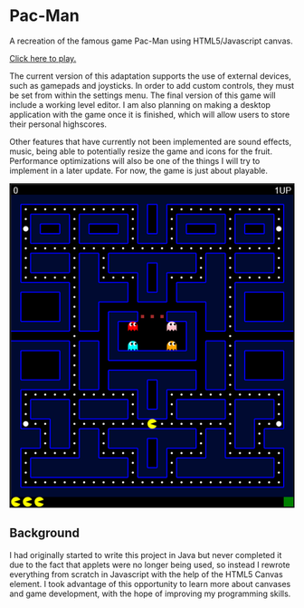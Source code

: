 # Pac-Man

A recreation of the famous game Pac-Man using HTML5/Javascript canvas.

[Click here to play.](https://jamesscn.github.io/pacman/)

The current version of this adaptation supports the use of external devices, such as gamepads and joysticks. In order to add custom controls, they must be set from within the settings menu. The final version of this game will include a working level editor. I am also planning on making a desktop application with the game once it is finished, which will allow users to store their personal highscores.

Other features that have currently not been implemented are sound effects, music, being able to potentially resize the game and icons for the fruit. Performance optimizations will also be one of the things I will try to implement in a later update. For now, the game is just about playable.

<img src="pacman.png" alt="Screenshot of the game">

## Background

I had originally started to write this project in Java but never completed it due to the fact that applets were no longer being used, so instead I rewrote everything from scratch in Javascript with the help of the HTML5 Canvas element. I took advantage of this opportunity to learn more about canvases and game development, with the hope of improving my programming skills.